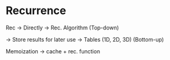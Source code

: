# Recurrence

Rec -> Directly -> Rec. Algorithm (Top-down)

-> Store results for later use -> Tables (1D, 2D, 3D)  (Bottom-up)

Memoization -> cache + rec. function